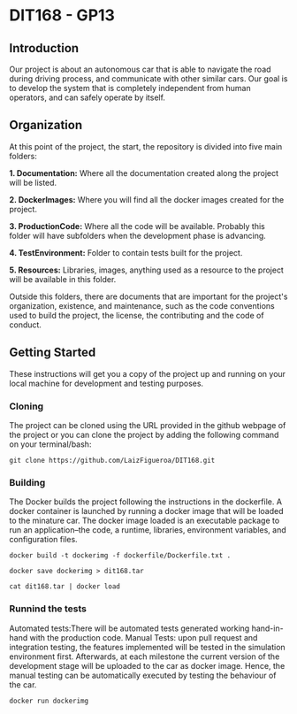 # DIT168 - GP13



## Introduction
Our project is about an autonomous car that is able to navigate the road during driving process, and communicate with other similar cars. Our goal is to develop the system that is completely independent from human operators, and can safely operate by itself.


## Organization
At this point of the project, the start, the repository is divided into five main folders: 

**1. Documentation:** Where all the documentation created along the project will be listed. 

**2. DockerImages:** Where you will find all the docker images created for the project.

**3. ProductionCode:** Where all the code will be available. Probably this folder will have subfolders when the development phase is advancing.

**4. TestEnvironment:** Folder to contain tests built for the project.

**5. Resources:** Libraries, images, anything used as a resource to the project will be available in this folder.

Outside this folders, there are documents that are important for the project's organization, existence, and maintenance, such as the code conventions used to build the project, the license, the contributing and the code of conduct.

## Getting Started
These instructions will get you a copy of the project up and running on your local machine for development and testing purposes.

### Cloning
The project can be cloned using the URL provided in the github webpage of the project or you can clone the project by adding the following command on your terminal/bash:
```
git clone https://github.com/LaizFigueroa/DIT168.git
```
### Building
The Docker builds the project following the instructions in the dockerfile. A docker container is launched by running a docker image that will be loaded to the minature car. The docker image loaded is an executable package to run an application–the code, a runtime, libraries, environment variables, and configuration files.
```
docker build -t dockerimg -f dockerfile/Dockerfile.txt .

docker save dockerimg > dit168.tar

cat dit168.tar | docker load
```
### Runnind the tests
Automated tests:There will be automated tests generated working hand-in-hand with the production code.
Manual Tests:  upon pull request and integration testing, the features implemented will be tested in the simulation environment first. Afterwards, at each milestone  the current version of the development stage  will be uploaded to the car as docker image. Hence, the manual testing can be automatically executed by testing the behaviour of the car.
```
docker run dockerimg
```
